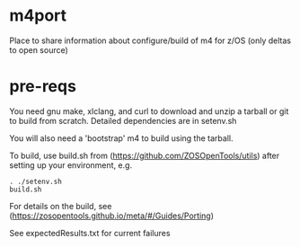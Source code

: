 # m4port
Place to share information about configure/build of m4 for z/OS (only deltas to open source)

# pre-reqs
You need gnu make, xlclang, and curl to download and unzip a tarball or git to build from scratch. 
Detailed dependencies are in setenv.sh

You will also need a 'bootstrap' m4 to build using the tarball. 

To build, use build.sh from (https://github.com/ZOSOpenTools/utils) after setting up your environment, e.g.
```
. ./setenv.sh
build.sh
```

For details on the build, see (https://zosopentools.github.io/meta/#/Guides/Porting)

See expectedResults.txt for current failures
